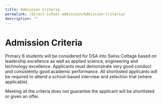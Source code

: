 ```yaml
---
title: Admission Criteria
permalink: /direct-school-admission/Admission-Criteria/
description: ""
---
```

Admission Criteria
==================

Primary 6 students will be considered for DSA into Swiss Cottage based on leadership excellence as well as applied science, engineering and technology excellence. Applicants must demonstrate very good conduct and consistently good academic performance. All shortlisted applicants will be required to attend a school-based interview and selection trial (where applicable).

Meeting all the criteria does not guarantee the applicant will be shortlisted or given an offer.

